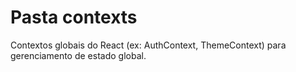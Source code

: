 # Pasta contexts

Contextos globais do React (ex: AuthContext, ThemeContext) para gerenciamento de estado global.
